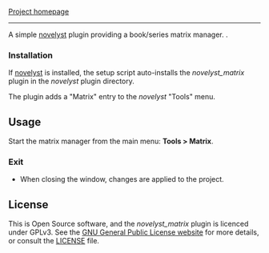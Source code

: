 [Project homepage](https://peter88213.github.io/novelyst_matrix)

--- 

A simple [novelyst](https://peter88213.github.io/novelyst/) plugin providing a book/series matrix manager. 
.

### Installation

If [novelyst](https://peter88213.github.io/novelyst/) is installed, the setup script auto-installs the *novelyst_matrix* plugin in the *novelyst* plugin directory.

The plugin adds a "Matrix" entry to the *novelyst* "Tools" menu. 


## Usage

Start the matrix manager from the main menu: **Tools > Matrix**.

### Exit 

- When closing the window, changes are applied to the project.


## License

This is Open Source software, and the *novelyst_matrix* plugin is licenced under GPLv3. See the
[GNU General Public License website](https://www.gnu.org/licenses/gpl-3.0.en.html) for more
details, or consult the [LICENSE](https://github.com/peter88213/novelyst_matrix/blob/main/LICENSE) file.
